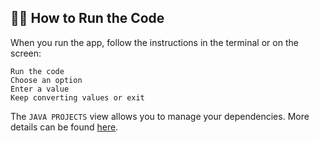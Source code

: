 ## 🏃‍♂️ How to Run the Code

When you run the app, follow the instructions in the terminal or on the screen:

```
Run the code
Choose an option
Enter a value
Keep converting values or exit
```


The `JAVA PROJECTS` view allows you to manage your dependencies. More details can be found [here](https://github.com/microsoft/vscode-java-dependency#manage-dependencies).
